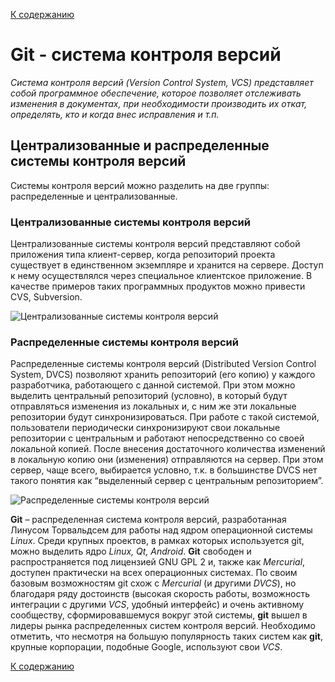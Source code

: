 [К содержанию](../../../)
# Git - система контроля версий


*Система контроля версий (Version Control System, VCS) представляет собой программное обеспечение, которое позволяет отслеживать изменения в документах, при необходимости производить их откат, определять, кто и когда внес исправления и т.п.*

## Централизованные и распределенные системы контроля версий

Системы контроля версий можно разделить на две группы: распределенные и централизованные.  

### Централизованные системы контроля версий

Централизованные системы контроля версий представляют собой приложения типа клиент-сервер, когда репозиторий проекта существует в единственном экземпляре и хранится на сервере. Доступ к нему осуществлялся через специальное клиентское приложение. В качестве примеров таких программных продуктов можно привести CVS, Subversion.

![Централизованные системы контроля версий](https://devpractice.ru/wp-content/uploads/2017/03/git-for-beginners-part1-1.png "Централизованные системы контроля версий")

### Распределенные системы контроля версий

Распределенные системы контроля версий (Distributed Version Control System, DVCS) позволяют хранить репозиторий (его копию) у каждого разработчика, работающего с данной системой. При этом можно выделить центральный репозиторий (условно), в который будут отправляться изменения из локальных и, с ним же эти локальные репозитории будут синхронизироваться. При работе с такой системой, пользователи периодически синхронизируют свои локальные репозитории с центральным и работают непосредственно со своей локальной копией. После внесения достаточного количества изменений в локальную копию они (изменения) отправляются на сервер. При этом сервер, чаще всего, выбирается условно, т.к. в большинстве DVCS нет такого понятия как “выделенный сервер с центральным репозиторием”.

![Распределенные системы контроля версий](https://devpractice.ru/wp-content/uploads/2017/03/git-for-beginners-part1-4.png "Распределенные системы контроля версий")

**Git** – распределенная система контроля версий, разработанная Линусом Торвальдсем для работы над ядром операционной системы *Linux*. Среди крупных проектов, в рамках которых используется git, можно выделить ядро *Linux, Qt, Android*. **Git** свободен и распространяется под лицензией GNU GPL 2 и, также как *Mercurial*, доступен практически на всех операционных системах. По своим базовым возможностям git схож с *Mercurial* (и другими *DVCS*), но благодаря ряду достоинств (высокая скорость работы, возможность интеграции с другими *VCS*, удобный интерфейс) и очень активному сообществу, сформировавшемуся вокруг этой системы, **git** вышел в лидеры рынка распределенных систем контроля версий. Необходимо отметить, что несмотря на большую популярность таких систем как **git**, крупные корпорации, подобные Google, используют свои *VCS*.

[К содержанию](../../../)